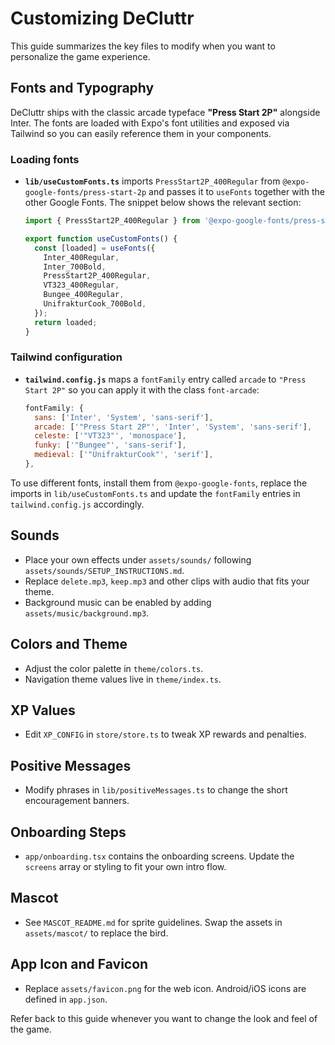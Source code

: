 # Customizing DeCluttr

This guide summarizes the key files to modify when you want to personalize the game experience.

## Fonts and Typography

DeCluttr ships with the classic arcade typeface **"Press Start 2P"** alongside Inter.
The fonts are loaded with Expo's font utilities and exposed via Tailwind so you can
easily reference them in your components.

### Loading fonts

- **`lib/useCustomFonts.ts`** imports `PressStart2P_400Regular` from
  `@expo-google-fonts/press-start-2p` and passes it to `useFonts` together with the
  other Google Fonts. The snippet below shows the relevant section:

  ```ts
  import { PressStart2P_400Regular } from '@expo-google-fonts/press-start-2p';

  export function useCustomFonts() {
    const [loaded] = useFonts({
      Inter_400Regular,
      Inter_700Bold,
      PressStart2P_400Regular,
      VT323_400Regular,
      Bungee_400Regular,
      UnifrakturCook_700Bold,
    });
    return loaded;
  }
  ```

### Tailwind configuration

- **`tailwind.config.js`** maps a `fontFamily` entry called `arcade` to
  `"Press Start 2P"` so you can apply it with the class `font-arcade`:

  ```js
  fontFamily: {
    sans: ['Inter', 'System', 'sans-serif'],
    arcade: ['"Press Start 2P"', 'Inter', 'System', 'sans-serif'],
    celeste: ['"VT323"', 'monospace'],
    funky: ['"Bungee"', 'sans-serif'],
    medieval: ['"UnifrakturCook"', 'serif'],
  },
  ```

To use different fonts, install them from `@expo-google-fonts`, replace the imports
in `lib/useCustomFonts.ts` and update the `fontFamily` entries in
`tailwind.config.js` accordingly.

## Sounds
- Place your own effects under `assets/sounds/` following `assets/sounds/SETUP_INSTRUCTIONS.md`.
- Replace `delete.mp3`, `keep.mp3` and other clips with audio that fits your theme.
- Background music can be enabled by adding `assets/music/background.mp3`.

## Colors and Theme
- Adjust the color palette in `theme/colors.ts`.
- Navigation theme values live in `theme/index.ts`.

## XP Values
- Edit `XP_CONFIG` in `store/store.ts` to tweak XP rewards and penalties.

## Positive Messages
- Modify phrases in `lib/positiveMessages.ts` to change the short encouragement banners.

## Onboarding Steps
- `app/onboarding.tsx` contains the onboarding screens. Update the `screens` array or styling to fit your own intro flow.

## Mascot
- See `MASCOT_README.md` for sprite guidelines. Swap the assets in `assets/mascot/` to replace the bird.

## App Icon and Favicon
- Replace `assets/favicon.png` for the web icon. Android/iOS icons are defined in `app.json`.

Refer back to this guide whenever you want to change the look and feel of the game.
